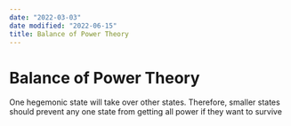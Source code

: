 ```yaml
---
date: "2022-03-03"
date modified: "2022-06-15"
title: Balance of Power Theory
---
```


# Balance of Power Theory
One hegemonic state will take over other states. Therefore, smaller states should prevent any one state from getting all power if they want to survive
